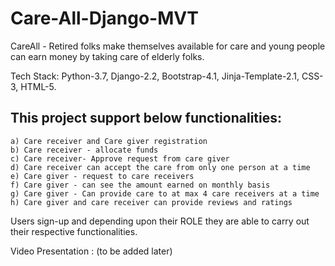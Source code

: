 # Care-All-Django-MVT
CareAll - Retired folks make themselves available for care and young people can earn money by taking care of elderly folks.

Tech Stack: Python-3.7, Django-2.2, Bootstrap-4.1, Jinja-Template-2.1, CSS-3, HTML-5.


This project support below functionalities:
--------------------------------------------
    a) Care receiver and Care giver registration
    b) Care receiver - allocate funds
    c) Care receiver- Approve request from care giver
    d) Care receiver can accept the care from only one person at a time
    e) Care giver - request to care receivers
    f) Care giver - can see the amount earned on monthly basis 
    g) Care giver - Can provide care to at max 4 care receivers at a time
    h) Care giver and care receiver can provide reviews and ratings 


Users sign-up and depending upon their ROLE they are able to carry out their respective functionalities.


Video Presentation : (to be added later)
